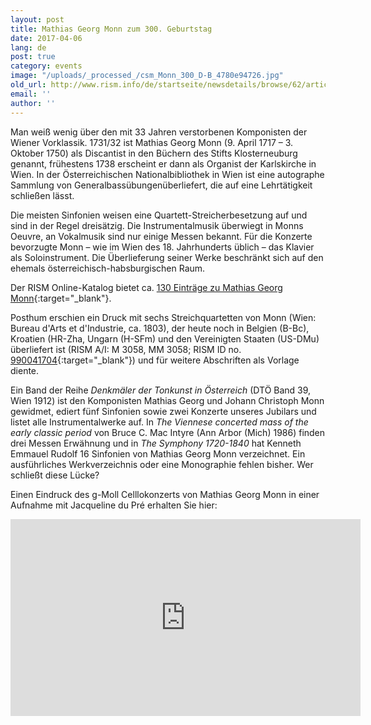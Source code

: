 ```yaml
---
layout: post
title: Mathias Georg Monn zum 300. Geburtstag
date: 2017-04-06
lang: de
post: true
category: events
image: "/uploads/_processed_/csm_Monn_300_D-B_4780e94726.jpg"
old_url: http://www.rism.info/de/startseite/newsdetails/browse/62/article/64/mathias-georg-monn-at-300.html
email: ''
author: ''
---
```



Man weiß wenig über den mit 33 Jahren verstorbenen Komponisten der Wiener Vorklassik. 1731/32 ist Mathias Georg Monn (9. April 1717 – 3. Oktober 1750) als Discantist in den Büchern des Stifts Klosterneuburg genannt, frühestens 1738 erscheint er dann als Organist der Karlskirche in Wien. In der Österreichischen Nationalbibliothek in Wien ist eine autographe Sammlung von Generalbassübungenüberliefert, die auf eine Lehrtätigkeit schließen lässt.

Die meisten Sinfonien weisen eine Quartett-Streicherbesetzung auf und sind in der Regel dreisätzig. Die Instrumentalmusik überwiegt in Monns Oeuvre, an Vokalmusik sind nur einige Messen bekannt. Für die Konzerte bevorzugte Monn – wie im Wien des 18. Jahrhunderts üblich – das Klavier als Soloinstrument. Die Überlieferung seiner Werke beschränkt sich auf den ehemals österreichisch-habsburgischen Raum.

Der RISM Online-Katalog bietet ca. [130 Einträge zu Mathias Georg Monn](https://opac.rism.info/search?View=rism&author=Mathias+Monn){:target="_blank"}.

Posthum erschien ein Druck mit sechs Streichquartetten von Monn (Wien: Bureau d'Arts et d'Industrie, ca. 1803), der heute noch in Belgien (B-Bc), Kroatien (HR-Zha, Ungarn (H-SFm) und den Vereinigten Staaten (US-DMu) überliefert ist (RISM A/I: M 3058, MM 3058; RISM ID no. [990041704](https://opac.rism.info/search?id=00000990041704){:target="_blank"}) und für weitere Abschriften als Vorlage diente.

Ein Band der Reihe _Denkmäler der Tonkunst in Österreich_ (DTÖ Band 39, Wien 1912) ist den Komponisten Mathias Georg und Johann Christoph Monn gewidmet, ediert fünf Sinfonien sowie zwei Konzerte unseres Jubilars und listet alle Instrumentalwerke auf. In _The Viennese concerted mass of the early classic period_ von Bruce C. Mac Intyre (Ann Arbor (Mich) 1986) finden drei Messen Erwähnung und in _The Symphony 1720-1840_ hat Kenneth Emmauel Rudolf 16 Sinfonien von Mathias Georg Monn verzeichnet. Ein ausführliches Werkverzeichnis oder eine Monographie fehlen bisher. Wer schließt diese Lücke?



Einen Eindruck des g-Moll Celllokonzerts von Mathias Georg Monn in einer Aufnahme mit Jacqueline du Pré erhalten Sie hier:

<iframe width="560" height="315" src="https://www.youtube.com/embed/Jo35eBBCkK0" frameborder="0" allowfullscreen></iframe>


<script type="text/javascript">var switchTo5x=true;</script><script type="text/javascript" src="http://w.sharethis.com/button/buttons.js"></script><script type="text/javascript">stLight.options({publisher: "9b601438-1ce1-49d8-bfd7-9cff5df54c17", doNotHash: false, doNotCopy: false, hashAddressBar: false});</script>
